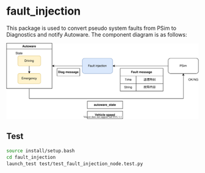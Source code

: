 # fault_injection

This package is used to convert pseudo system faults from PSim to Diagnostics and notify Autoware.
The component diagram is as follows:

![Component diagram of fault_injection package](img/component.drawio.svg)

## Test

```bash
source install/setup.bash
cd fault_injection
launch_test test/test_fault_injection_node.test.py
```
